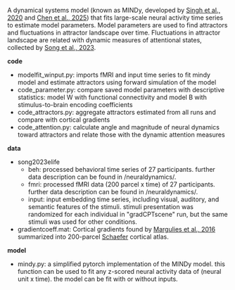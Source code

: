 A dynamical systems model (known as MINDy, developed by [Singh et al., 2020](https://doi.org/10.1016/j.neuroimage.2020.117046) and [Chen et al., 2025](https://doi.org/10.1162/imag_a_00442)) that fits large-scale neural activity time series to estimate model parameters. Model parameters are used to find attractors and fluctuations in attractor landscape over time. Fluctuations in attractor landscape are related with dynamic measures of attentional states, collected by [Song et al., 2023](https://elifesciences.org/articles/85487).

**code**
- modelfit_winput.py: imports fMRI and input time series to fit mindy model and estimate attractors using forward simulation of the model
- code_parameter.py: compare saved model parameters with descriptive statistics: model W with functional connectivity and model B with stimulus-to-brain encoding coefficients
- code_attractors.py: aggregate attractors estimated from all runs and compare with cortical gradients
- code_attention.py: calculate angle and magnitude of neural dynamics toward attractors and relate those with the dynamic attention measures 

**data**
- song2023elife
  - beh: processed behavioral time series of 27 participants. further data description can be found in /neuraldynamics/.
  - fmri: processed fMRI data (200 parcel x time) of 27 participants. further data description can be found in /neuraldynamics/.
  - input: input embedding time series, including visual, auditory, and semantic features of the stimuli. stimuli presentation was randomized for each individual in "gradCPTscene" run, but the same stimuli was used for other conditions.
- gradientcoeff.mat: Cortical gradients found by [Margulies et al., 2016](https://neurovault.org/collections/1598/) summarized into 200-parcel [Schaefer](https://github.com/ThomasYeoLab/CBIG/tree/v0.14.3-Update_Yeo2011_Schaefer2018_labelname/stable_projects/brain_parcellation/Schaefer2018_LocalGlobal/Parcellations/MNI) cortical atlas. 

**model**
- mindy.py: a simplified pytorch implementation of the MINDy model. this function can be used to fit any z-scored neural activity data of (neural unit x time). the model can be fit with or without inputs.
